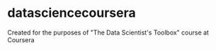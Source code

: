 datasciencecoursera
===================

Created for the purposes of "The Data Scientist's Toolbox" course at Coursera
